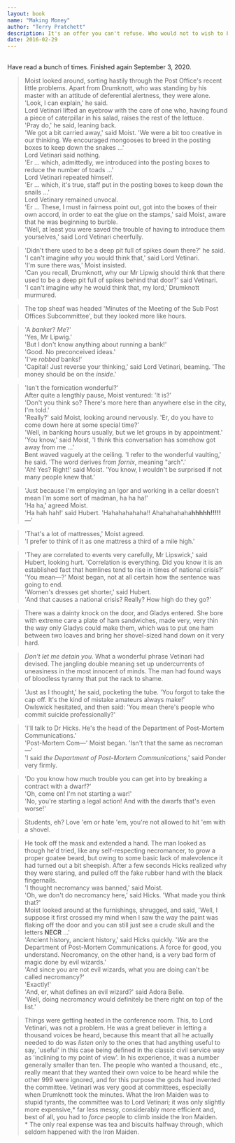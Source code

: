 ```yaml
---
layout: book
name: "Making Money"
author: "Terry Pratchett"
description: It's an offer you can't refuse. Who would not to wish to be the man in charge of Ankh-Morpork's Royal Mint and the bank next door? It's a job for life. But, as former con-man Moist von Lipwig is learning, the life is not necessarily for long.
date: 2016-02-29
---
```

&nbsp;  
Have read a bunch of times. Finished again September 3, 2020.

> Moist looked around, sorting hastily through the Post Office's recent little problems. Apart from Drumknott, who was standing by his master with an attitude of deferential alertness, they were alone.  
> 'Look, I can explain,' he said.  
> Lord Vetinari lifted an eyebrow with the care of one who, having found a piece of caterpillar in his salad, raises the rest of the lettuce.  
> 'Pray do,' he said, leaning back.  
> 'We got a bit carried away,' said Moist. 'We were a bit too creative in our thinking. We encouraged mongooses to breed in the posting boxes to keep down the snakes ...'  
> Lord Vetinari said nothing.  
> 'Er ... which, admittedly, we introduced into the posting boxes to reduce the number of toads ...'  
> Lord Vetinari repeated himself.  
> 'Er ... which, it's true, staff put in the posting boxes to keep down the snails ...'  
> Lord Vetinary remained unvocal.  
> 'Er ... These, I must in fairness point out, got into the boxes of their own accord, in order to eat the glue on the stamps,' said Moist, aware that he was beginning to burble.  
> 'Well, at least you were saved the trouble of having to introduce them yourselves,' said Lord Vetinari cheerfully.

> 'Didn't there used to be a deep pit full of spikes down there?' he said.  
> 'I can't imagine why you would think that,' said Lord Vetinari.  
> 'I'm sure there was,' Moist insisted.  
> 'Can you recall, Drumknott, why our Mr Lipwig should think that there used to be a deep pit full of spikes behind that door?' said Vetinari.  
> 'I can't imagine why he would think that, my lord,' Drumknott murmured.  

> The top sheaf was headed 'Minutes of the Meeting of the Sub Post Offices Subcommittee', but they looked more like hours.

> 'A _banker_? _Me_?'  
> 'Yes, Mr Lipwig.'  
> 'But I don't know anything about running a bank!'  
> 'Good. No preconceived ideas.'  
> 'I've _robbed_ banks!'  
> 'Capital! Just reverse your thinking,' said Lord Vetinari, beaming. 'The money should be on the _inside_.'

> 'Isn't the fornication wonderful?'  
> After quite a lengthly pause, Moist ventured: 'It is?'  
> 'Don't you think so? There's more here than anywhere else in the city, I'm told.'  
> 'Really?' said Moist, looking around nervously. 'Er, do you have to come down here at some special time?'  
> 'Well, in banking hours usually, but we let groups in by appointment.'  
> 'You know,' said Moist, 'I think this conversation has somehow got away from me ...'  
> Bent waved vaguely at the ceiling. 'I refer to the wonderful vaulting,' he said. 'The word derives from _fornix_, meaning "arch".'  
> 'Ah! Yes? Right!' said Moist. 'You know, I wouldn't be surprised if not many people knew that.'

> 'Just because I'm employing an Igor and working in a cellar doesn't mean I'm some sort of madman, ha ha ha!'  
> 'Ha ha,' agreed Moist.  
> 'Ha hah hah!' said Hubert. 'Hahahahahaha!! Ahahahahaha**hhhhh!!!!!**—'

> 'That's a lot of mattresses,' Moist agreed.  
> 'I prefer to think of it as one mattress a third of a mile high.'

> 'They are correlated to events very carefully, Mr Lipswick,' said Hubert, looking hurt. 'Correlation is everything. Did you know it is an established fact that hemlines tend to rise in times of national crisis?'  
> 'You mean—?' Moist began, not at all certain how the sentence was going to end.  
> 'Women's dresses get shorter,' said Hubert.  
> 'And that causes a national crisis? Really? How high do they go?'

> There was a dainty knock on the door, and Gladys entered. She bore with extreme care a plate of ham sandwiches, made very, very thin the way only Gladys could make them, which was to put one ham between two loaves and bring her shovel-sized hand down on it very hard.

> _Don't let me detain you._ What a wonderful phrase Vetinari had devised. The jangling double meaning set up undercurrents of uneasiness in the most innocent of minds. The man had found ways of bloodless tyranny that put the rack to shame.

> 'Just as I thought,' he said, pocketing the tube. 'You forgot to take the cap off. It's the kind of mistake amateurs always make!'  
> Owlswick hesitated, and then said: 'You mean there's people who commit suicide professionally?'

> 'I'll talk to Dr Hicks. He's the head of the Department of Post-Mortem Communications.'  
> 'Post-Mortem Com—' Moist began. 'Isn't that the same as necroman—'  
> 'I said _the Department of Post-Mortem Communications_,' said Ponder very firmly.

> 'Do you know how much trouble you can get into by breaking a contract with a dwarf?'  
> 'Oh, come on! I'm not starting a war!'  
> 'No, you're starting a legal action! And with the dwarfs that's even worse!'

> Students, eh? Love 'em or hate 'em, you're not allowed to hit 'em with a shovel.

> He took off the mask and extended a hand. The man looked as though he'd tried, like any self-respecting necromancer, to grow a proper goatee beard, but owing to some basic lack of malevolence it had turned out a bit sheepish. After a few seconds Hicks realized why they were staring, and pulled off the fake rubber hand with the black fingernails.  
> 'I thought necromancy was banned,' said Moist.  
> 'Oh, we don't do necromancy here,' said Hicks. 'What made you think that?'  
> Moist looked around at the furnishings, shrugged, and said, 'Well, I suppose it first crossed my mind when I saw the way the paint was flaking off the door and you can still just see a crude skull and the letters __NECR__ ...'  
> 'Ancient history, ancient history,' said Hicks quickly. '_We_ are the Department of Post-Mortem Communications. A force for good, you understand. Necromancy, on the other hand, is a very bad form of magic done by evil wizards.'  
> 'And since you are not evil wizards, what you are doing can't be called necromancy?'  
> 'Exactly!'  
> 'And, er, what defines an evil wizard?' said Adora Belle.  
> 'Well, doing necromancy would definitely be there right on top of the list.'

> Things were getting heated in the conference room. This, to Lord Vetinari, was not a problem. He was a great believer in letting a thousand voices be heard, because this meant that all he actually needed to do was _listen_ only to the ones that had anything useful to say, 'useful' in this case being defined in the classic civil service way as 'inclining to my point of view'. In his experience, it was a number generally smaller than ten. The people who wanted a thousand, etc., really meant that they wanted their own voice to be heard while the other 999 were ignored, and for this purpose the gods had invented the committee. Vetinari was very good at committees, especially when Drumknott took the minutes. What the Iron Maiden was to stupid tyrants, the committee was to Lord Vetinari; it was only slightly more expensive,\* far less messy, considerably more efficient and, best of all, you had to _force_ people to climb inside the Iron Maiden.  
> \* The only real expense was tea and biscuits halfway through, which seldom happened with the Iron Maiden.
